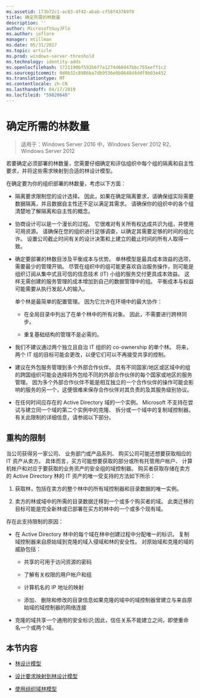 ```yaml
---
ms.assetid: 173b72c1-ac83-4f42-abab-cf58f43769f0
title: 确定所需的林数量
description: ''
author: MicrosoftGuyJFlo
ms.author: joflore
manager: mtillman
ms.date: 05/31/2017
ms.topic: article
ms.prod: windows-server-threshold
ms.technology: identity-adds
ms.openlocfilehash: 1721190bf592b6f7a1274d60d47bbc755eeff1c2
ms.sourcegitcommit: 0d0b32c8986ba7db9536e0b8648d4ddf9b03e452
ms.translationtype: MT
ms.contentlocale: zh-CN
ms.lasthandoff: 04/17/2019
ms.locfileid: "59820648"
---
```

# <a name="determining-the-number-of-forests-required"></a>确定所需的林数量

>适用于：Windows Server 2016 中，Windows Server 2012 R2、 Windows Server 2012

若要确定必须部署的林数量，您需要仔细确定和评估组织中每个组的隔离和自主性要求，并将这些需求映射到合适的林设计模型。  
  
在确定要为你的组织部署的林数量，考虑以下方面：  
  
-   隔离要求限制您的设计选择。 因此，如果在确定隔离要求，请确保组实际需要数据隔离，并且数据自主性还不足以满足其需求。 请确保你的组织中的各个组清楚地了解隔离和自主性的概念。  
  
-   协商设计可以是一个漫长的过程。 它很难对有关所有权达成共识为组，并使用可用资源。 请确保在您的组织进行足够调查，以确定其需要足够的时间的组允许。 设置公司截止时间有关的设计决策和上建立的截止时间的所有人取得一致。  
  
-   确定要部署的林数目涉及平衡成本与优势。 单林模型是最具成本效益的选项，需要最少的管理开销。 尽管在组织中的组可能更喜欢自治服务操作，则可能是组织订阅从集中式且可信的信息技术 (IT) 小组的服务交付更具成本效益。 这样无需创建的服务管理的成本增加到自己的数据管理中的组。 平衡成本与权益可能需要从执行发起人的输入。  
  
    单个林是最简单的配置管理。 因为它允许在环境中的最大协作：  
  
    -   在全局目录中列出了在单个林中的所有对象。 因此，不需要进行跨林同步。  
  
    -   重复基础结构的管理不是必需的。  
  
-   我们不建议通过两个独立且自治 IT 组织的 co-ownership 的单个林。 将来，两个 IT 组的目标可能会更改，以便它们可以不再接受共享的控制。  
  
-   建议在外包服务管理到多个外部合作伙伴。 具有不同国家/地区或区域中的组的跨国组织可能会选择将外包给不同的外部合作伙伴的每个国家或地区的服务管理。 因为多个外部合作伙伴不能是相互独立的一个合作伙伴的操作可能会影响的服务的另一个，这便很难来保存合作伙伴对其负责的及其服务级别协议。  
  
-   在任何时间应存在的 Active Directory 域的一个实例。 Microsoft 不支持在尝试与建立同一个域的第二个实例中的克隆、 拆分或一个域中的复制域控制器。 有关此限制的详细信息，请参阅以下部分。  
  
## <a name="restructuring-limitations"></a>重构的限制  
当公司获得另一家公司、 业务部门或产品系列、 购买公司可能还想要获取相应的 IT 资产从卖方。 具体而言，买方可能想要获取的部分或所有托管用户帐户、 计算机帐户和对应于要获取的业务资产的安全组的域控制器。 购买者获取存储在卖方的 Active Directory 林的 IT 资产的唯一受支持的方法如下所示：  
  
1.  获取林，包括在卖方的整个林中的所有域控制器和目录数据的唯一实例。  
  
2.  卖方的林或域中的所需的目录数据迁移到一个或多个购买者的域。 此类迁移的目标可能是完全新林或已部署在买方的林中的一个或多个现有域。  
  
存在此支持限制的原因：  
  
-   在 Active Directory 林中的每个域在林中创建过程中分配唯一的标识。 复制域控制器来自原始域到克隆的域入侵域和林的安全性。 对原始域和克隆的域的威胁包括：  
  
    -   共享的可用于访问资源的密码  
  
    -   了解有关权限的用户帐户和组  
  
    -   计算机名的 IP 地址的映射  
  
    -   添加、 删除和修改的目录信息如果克隆的域中的域控制器曾建立与来自原始域的域控制器的网络连接  
  
-   克隆的域共享一个通用的安全标识;因此，信任关系不能建立之间，即使重命名一个或两个域。  
  
## <a name="in-this-section"></a>本节内容  
  
-   [林设计模型](https://technet.microsoft.com/library/cc770439.aspx)  
  
-   [设计要求映射到林设计模型](Forest-Design-Models.md)  
  
-   [使用组织域林模型](../../ad-ds/plan/Using-the-Organizational-Domain-Forest-Model.md)  
  


